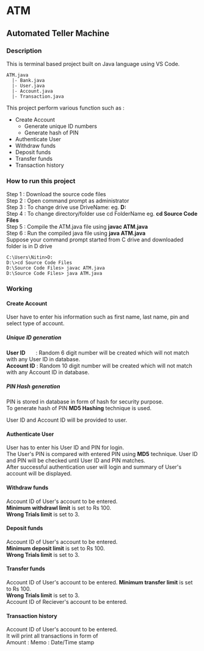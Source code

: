 # ATM  
## Automated Teller Machine
### Description
This is terminal based project built on Java language using VS Code.  
  
```
ATM.java  
  |- Bank.java  
  |- User.java  
  |- Account.java  
  |- Transaction.java  
```  
This project perform various function such as :
 - Create Account
   - Generate unique ID numbers
   - Generate hash of PIN
 - Authenticate User
 - Withdraw funds
 - Deposit funds
 - Transfer funds
 - Transaction history  
### How to run this project
Step 1 : Download the source code files  
Step 2 : Open command prompt as administrator  
Step 3 : To change drive use DriveName: eg. **D:**  
Step 4 : To change directory/folder use cd FolderName eg. **cd Source Code Files**  
Step 5 : Compile the ATM.java file using **javac ATM.java**  
Step 6 : Run the compiled java file using **java ATM.java**  
Suppose your command prompt started from C drive and downloaded folder is in D drive
```
C:\Users\Nitin>D:
D:\>cd Source Code Files
D:\Source Code Files> javac ATM.java
D:\Source Code Files> java ATM.java
```
### Working
#### Create Account  
User have to enter his information such as first name, last name, pin and select type of account.
##### Unique ID generation
**User ID** &nbsp;&nbsp;&nbsp;&nbsp;&nbsp; : Random 6 digit number will be created which will not match with any User ID in database.  
**Account ID** : Random 10 digit number will be created which will not match with any Account ID in database.  
##### PIN Hash generation
PIN is stored in database in form of hash for security purpose.  
To generate hash of PIN **MD5 Hashing** technique is used.  
  
User ID and Account ID will be provided to user.  
#### Authenticate User
User has to enter his User ID and PIN for login.  
The User's PIN is compared with entered PIN using **MD5** technique.
User ID and PIN will be checked until User ID and PIN matches.  
After successful authentication user will login and summary of User's account will be displayed.  
#### Withdraw funds  
Account ID of User's account to be entered.  
**Minimum withdrawl limit** is set to Rs 100.  
**Wrong Trials limit** is set to 3.  
#### Deposit funds  
Account ID of User's account to be entered.  
**Minimum deposit limit** is set to Rs 100.  
**Wrong Trials limit** is set to 3.  
#### Transfer funds
Account ID of User's account to be entered.
**Minimum transfer limit** is set to Rs 100.  
**Wrong Trials limit** is set to 3.  
Account ID of Reciever's account to be entered.  
#### Transaction history
Account ID of User's account to be entered.  
It will print all transactions in form of  
Amount : Memo : Date/Time stamp  


